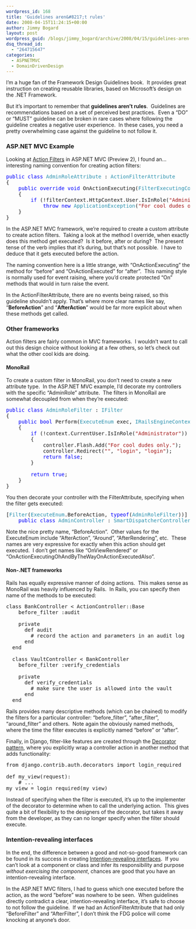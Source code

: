 ```yaml
---
wordpress_id: 168
title: 'Guidelines aren&#8217;t rules'
date: 2008-04-15T11:24:15+00:00
author: Jimmy Bogard
layout: post
wordpress_guid: /blogs/jimmy_bogard/archive/2008/04/15/guidelines-aren-t-rules.aspx
dsq_thread_id:
  - "264715647"
categories:
  - ASPNETMVC
  - DomainDrivenDesign
---
```

I&#8217;m a huge fan of the Framework Design Guidelines book.&nbsp; It provides great instruction on creating reusable libraries, based on Microsoft&#8217;s design on the .NET Framework.

But it&#8217;s important to remember that **guidelines aren&#8217;t rules**.&nbsp; Guidelines are recommendations based on a set of perceived best practices.&nbsp; Even a &#8220;DO&#8221; or &#8220;MUST&#8221; guideline can be broken in rare cases where following the guideline creates a negative user experience.&nbsp; In these cases, you need a pretty overwhelming case against the guideline to not follow it.

### ASP.NET MVC Example

Looking at [Action Filters](http://www.davidhayden.com/blog/dave/archive/2008/03/21/ActionFilterAttributeExamplesASPNETMVCFrameworkPreview2.aspx) in ASP.NET MVC (Preview 2), I found an&#8230;interesting naming convention for creating action filters:

<pre><span style="color: blue">public class </span><span style="color: #2b91af">AdminRoleAttribute </span>: <span style="color: #2b91af">ActionFilterAttribute
</span>{
    <span style="color: blue">public override void </span>OnActionExecuting(<span style="color: #2b91af">FilterExecutingContext </span>filterContext)
    {
        <span style="color: blue">if </span>(!filterContext.HttpContext.User.IsInRole(<span style="color: #a31515">"Administrator"</span>))
            <span style="color: blue">throw new </span><span style="color: #2b91af">ApplicationException</span>(<span style="color: #a31515">"For cool dudes only."</span>);
    }
}
</pre>

[](http://11011.net/software/vspaste)

In the ASP.NET MVC framework, we&#8217;re required to create a custom attribute to create action filters.&nbsp; Taking a look at the method I override, when exactly does this method get executed?&nbsp; Is it before, after or during?&nbsp; The present tense of the verb implies that it&#8217;s during, but that&#8217;s not possible.&nbsp; I have to deduce that it gets executed before the action.

The naming convention here is a little strange, with &#8220;OnActionExecuting&#8221; the method for &#8220;before&#8221; and &#8220;OnActionExecuted&#8221; for &#8220;after&#8221;.&nbsp; This naming style is normally used for event raising, where you&#8217;d create protected &#8220;On<EventName>&#8221; methods that would in turn raise the event.

In the ActionFilterAttribute, there are no events being raised, so this guideline shouldn&#8217;t apply. That&#8217;s where more clear names like say, &#8220;**BeforeAction**&#8221; and &#8220;**AfterAction**&#8221; would be far more explicit about when these methods get called.

### Other frameworks

Action filters are fairly common in MVC frameworks.&nbsp; I wouldn&#8217;t want to call out this design choice without looking at a few others, so let&#8217;s check out what the other cool kids are doing.

#### MonoRail

To create a custom filter in MonoRail, you don&#8217;t need to create a new attribute type.&nbsp; In the ASP.NET MVC example, I&#8217;d decorate my controllers with the specific &#8220;AdminRole&#8221; attribute.&nbsp; The filters in MonoRail are somewhat decoupled from when they&#8217;re executed:

<pre><span style="color: blue">public class </span><span style="color: #2b91af">AdminRoleFilter </span>: <span style="color: #2b91af">IFilter
</span>{
    <span style="color: blue">public bool </span>Perform(<span style="color: #2b91af">ExecuteEnum </span>exec, <span style="color: #2b91af">IRailsEngineContext </span>context, <span style="color: #2b91af">Controller </span>controller)
    {
        <span style="color: blue">if </span>(!context.CurrentUser.IsInRole(<span style="color: #a31515">"Administrator"</span>))
        {
            controller.Flash.Add(<span style="color: #a31515">"For cool dudes only."</span>);
            controller.Redirect(<span style="color: #a31515">""</span>, <span style="color: #a31515">"login"</span>, <span style="color: #a31515">"login"</span>);
            <span style="color: blue">return false</span>;
        }

        <span style="color: blue">return true</span>;
    }
}
</pre>

[](http://11011.net/software/vspaste)

You then decorate your controller with the FilterAttribute, specifying when the filter gets executed:

<pre>[<span style="color: #2b91af">Filter</span>(<span style="color: #2b91af">ExecuteEnum</span>.BeforeAction, <span style="color: blue">typeof</span>(<span style="color: #2b91af">AdminRoleFilter</span>))]
    <span style="color: blue">public class </span><span style="color: #2b91af">AdminController </span>: <span style="color: #2b91af">SmartDispatcherController
</span></pre>

[](http://11011.net/software/vspaste)

Note the nice pretty name, &#8220;BeforeAction&#8221;.&nbsp; Other values for the ExecuteEnum include &#8220;AfterAction&#8221;, &#8220;Around&#8221;, &#8220;AfterRendering&#8221;, etc.&nbsp; These names are very expressive for exactly when this action should get executed.&nbsp; I don&#8217;t get names like &#8220;OnViewRendered&#8221; or &#8220;OnActionExecutingOhAndByTheWayOnActionExecutedAlso&#8221;.

#### Non-.NET frameworks

Rails has equally expressive manner of doing actions.&nbsp; This makes sense as MonoRail was heavily influenced by Rails.&nbsp; In Rails, you can specify then name of the methods to be executed:

<pre>class BankController &lt; ActionController::Base
    before_filter :audit

    private
      def audit
        # record the action and parameters in an audit log
      end
  end

  class VaultController &lt; BankController
    before_filter :verify_credentials

    private
      def verify_credentials
        # make sure the user is allowed into the vault
      end
  end</pre>

Rails provides many descriptive methods (which can be chained) to modify the filters for a particular controller: &#8220;before\_filter&#8221;, &#8220;after\_filter&#8221;, &#8220;around_filter&#8221; and others.&nbsp; Note again the obviously named methods, where the time the filter executes is explicitly named &#8220;before&#8221; or &#8220;after&#8221;.

Finally, in Django, filter-like features are created through the [Decorator pattern](http://www.dofactory.com/Patterns/PatternDecorator.aspx), where you explicitly wrap a controller action in another method that adds functionality:

<pre>from django.contrib.auth.decorators import login_required

def my_view(request):
    # ...
my_view = login_required(my_view)</pre>

Instead of specifying when the filter is executed, it&#8217;s up to the implementer of the decorator to determine when to call the underlying action.&nbsp; This gives quite a bit of flexibility to the designers of the decorator, but takes it away from the developer, as they can no longer specify when the filter should execute.

### Intention-revealing interfaces

In the end, the difference between a good and not-so-good framework can be found in its success in creating [Intention-revealing interfaces](http://www.amazon.com/Domain-Driven-Design-Tackling-Complexity-Software/dp/0321125215).&nbsp; If you can&#8217;t look at a component or class and infer its responsibility and purpose _without exercising the component_, chances are good that you have an intention-revealing interface.

In the ASP.NET MVC filters, I had to guess which one executed before the action, as the word &#8220;before&#8221; was nowhere to be seen.&nbsp; When guidelines directly contradict a clear, intention-revealing interface, it&#8217;s safe to choose to not follow the guideline.&nbsp; If we had an ActionFilterAttribute that had only &#8220;BeforeFilter&#8221; and &#8220;AfterFilter&#8221;, I don&#8217;t think the FDG police will come knocking at anyone&#8217;s door.